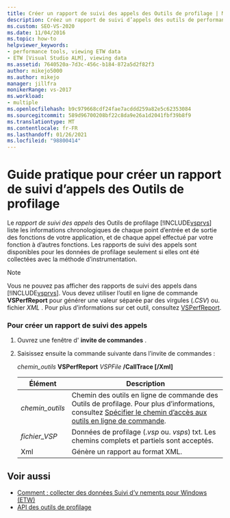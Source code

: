 ```yaml
---
title: Créer un rapport de suivi des appels des Outils de profilage | Microsoft Docs
description: Créez un rapport de suivi d’appels des outils de performances pour consulter les informations de minutage de vos fonctions et des fonctions appelées par vos fonctions.
ms.custom: SEO-VS-2020
ms.date: 11/04/2016
ms.topic: how-to
helpviewer_keywords:
- performance tools, viewing ETW data
- ETW [Visual Studio ALM], viewing data
ms.assetid: 7640520a-7d3c-456c-b184-872a5d2f82f3
author: mikejo5000
ms.author: mikejo
manager: jillfra
monikerRange: vs-2017
ms.workload:
- multiple
ms.openlocfilehash: b9c979668cdf24fae7acddd259a82e5c62353084
ms.sourcegitcommit: 589d96700208bf22c8da9e26a1d2041fbf39b8f9
ms.translationtype: MT
ms.contentlocale: fr-FR
ms.lasthandoff: 01/26/2021
ms.locfileid: "98800414"
---
```

# <a name="how-to-create-a-profiling-tools-call-trace-report"></a>Guide pratique pour créer un rapport de suivi d’appels des Outils de profilage
Le *rapport de suivi des appels* des Outils de profilage [!INCLUDE[vsprvs](../code-quality/includes/vsprvs_md.md)] liste les informations chronologiques de chaque point d’entrée et de sortie des fonctions de votre application, et de chaque appel effectué par votre fonction à d’autres fonctions. Les rapports de suivi des appels sont disponibles pour les données de profilage seulement si elles ont été collectées avec la méthode d’instrumentation.

> [!NOTE]
> Vous ne pouvez pas afficher des rapports de suivi des appels dans [!INCLUDE[vsprvs](../code-quality/includes/vsprvs_md.md)]. Vous devez utiliser l’outil en ligne de commande **VSPerfReport** pour générer une valeur séparée par des virgules (.*CSV*) ou. fichier *XML* . Pour plus d’informations sur cet outil, consultez [VSPerfReport](../profiling/vsperfreport.md).

### <a name="to-create-a-call-trace-report"></a>Pour créer un rapport de suivi des appels

1. Ouvrez une fenêtre d' **invite de commandes** .

2. Saisissez ensuite la commande suivante dans l’invite de commandes :

     *chemin_outils* **VSPerfReport** *VSPFile*  **/CallTrace [/Xml]**

    |Élément|Description|
    |-|-|
    |*chemin_outils*|Chemin des outils en ligne de commande des Outils de profilage. Pour plus d’informations, consultez [Spécifier le chemin d’accès aux outils en ligne de commande](../profiling/specifying-the-path-to-profiling-tools-command-line-tools.md).|
    |*fichier_VSP*|Données de profilage (.*vsp* ou. *vsps*) txt. Les chemins complets et partiels sont acceptés.|
    |Xml|Génère un rapport au format XML.|

## <a name="see-also"></a>Voir aussi
- [Comment : collecter des données Suivi d’v nements pour Windows (ETW)](../profiling/how-to-collect-event-tracing-for-windows-etw-data.md)
- [API des outils de profilage](../profiling/profiling-tools-apis.md)
